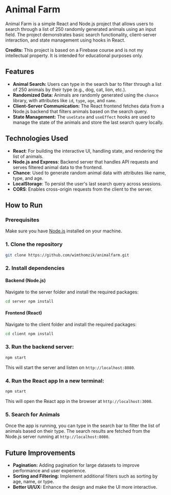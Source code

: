 # Animal Farm

Animal Farm is a simple React and Node.js project that allows users to search through a list of 250 randomly generated animals using an input field. The project demonstrates basic search functionality, client-server interaction, and state management using hooks in React.

**Credits:** This project is based on a Firebase course and is not my intellectual property. It is intended for educational purposes only.

## Features 

- **Animal Search:** Users can type in the search bar to filter through a list of 250 animals by their type (e.g., dog, cat, lion, etc.).
- **Randomized Data:** Animals are randomly generated using the `chance` library, with attributes like `id`, `type`, `age`, and `name`.
- **Client-Server Communication:** The React frontend fetches data from a Node.js backend that filters animals based on the search query.
- **State Management:** The `useState` and `useEffect` hooks are used to manage the state of the animals and store the last search query locally. 

## Technologies Used 

- **React**: For building the interactive UI, handling state, and rendering the list of animals.
- **Node.js and Express**: Backend server that handles API requests and serves filtered animal data to the frontend.
- **Chance**: Used to generate random animal data with attributes like name, type, and age.
- **LocalStorage**: To persist the user's last search query across sessions.
- **CORS**: Enables cross-origin requests from the client to the server.

## How to Run 

### Prerequisites 
Make sure you have [Node.js](https://nodejs.org/) installed on your machine. 
### 1. Clone the repository 
  ```bash 
  git clone https://github.com/wimthomzik/animalfarm.git
  ``` 
### 2. Install dependencies 
#### Backend (Node.js) 
Navigate to the server folder and install the required packages: 
  ```bash 
  cd server npm install
  ``` 
#### Frontend (React) 
Navigate to the client folder and install the required packages: 
  ```bash 
  cd client npm install
  ``` 
### 3. Run the backend server: 
  ```bash 
  npm start
  ```
This will start the server and listen on `http://localhost:8080`. 
### 4. Run the React app In a new terminal: 
  ```bash 
  npm start
  ```
This will open the React app in the browser at `http://localhost:3000`. 
### 5. Search for Animals 
Once the app is running, you can type in the search bar to filter the list of animals based on their type. 
The search results are fetched from the Node.js server running at `http://localhost:8080`.

## Future Improvements 
- **Pagination:** Adding pagination for large datasets to improve performance and user experience.
- **Sorting and Filtering:** Implement additional filters such as sorting by age, name, or type.
- **Better UI/UX:** Enhance the design and make the UI more interactive.
